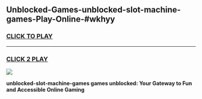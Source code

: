 
## Unblocked-Games-unblocked-slot-machine-games-Play-Online-#wkhyy
<h3>
<a href="https://premium.freeplayer.one?title=unblocked-slot-machine-games&ref=27F">CLICK TO PLAY</a></h3>
<hr>

<h3>
<a href="https://premium.freeplayer.one?title=unblocked-slot-machine-games&ref=27F">CLICK 2 PLAY</a>
  
</h3>

<a href="https://premium.freeplayer.one?title=unblocked-slot-machine-games&ref=27F"><img src="https://clearcache.store/games.png"></a>


**unblocked-slot-machine-games games unblocked: Your Gateway to Fun and Accessible Online Gaming**
